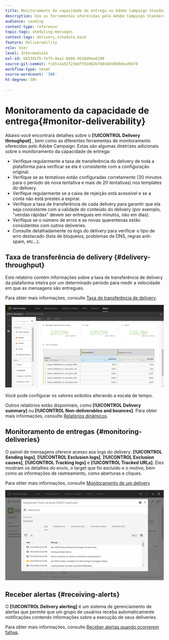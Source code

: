 ```yaml
---
title: Monitoramento da capacidade de entrega no Adobe Campaign Standard
description: Use as ferramentas oferecidas pelo Adobe Campaign Standard para monitorar a capacidade de entrega da sua plataforma.
audience: sending
content-type: reference
topic-tags: sheduling-messages
context-tags: delivery,schedule,back
feature: Deliverability
role: User
level: Intermediate
exl-id: 683341fb-fef5-4aa1-8606-9526d9ae6290
source-git-commit: fcb5c4a92f23bdffd1082b7b044b5859dead9d70
workflow-type: tm+mt
source-wordcount: '306'
ht-degree: 58%

---
```


# Monitoramento da capacidade de entrega{#monitor-deliverability}

Abaixo você encontrará detalhes sobre o **[!UICONTROL Delivery throughput]** , bem como as diferentes ferramentas de monitoramento oferecidas pelo Adobe Campaign. Estas são algumas diretrizes adicionais sobre o monitoramento da capacidade de entrega:
* Verifique regularmente a taxa de transferência do delivery de toda a plataforma para verificar se ela é consistente com a configuração original.
* Verifique se as tentativas estão configuradas corretamente (30 minutos para o período de nova tentativa e mais de 20 tentativas) nos templates do delivery.
* Verifique regularmente se a caixa de rejeição está acessível e se a conta não está prestes a expirar.
* Verifique a taxa de transferência de cada delivery para garantir que ela seja consistente com a validade do conteúdo do delivery (por exemplo, &quot;vendas rápidas&quot; devem ser entregues em minutos, não em dias).
* Verifique se o número de erros e as novas quarentenas estão consistentes com outros deliveries.
* Consulte detalhadamente os logs do delivery para verificar o tipo de erro destacado (lista de bloqueios, problemas de DNS, regras anti-spam, etc…).

## Taxa de transferência de delivery {#delivery-throughput}

Este relatório contém informações sobre a taxa de transferência de delivery da plataforma inteira por um determinado período para medir a velocidade em que as mensagens são entregues.

Para obter mais informações, consulte [Taxa de transferência de delivery](../../reporting/using/delivery-throughput.md).

![](assets/delivery_reports_1.png)

Você pode configurar os valores exibidos alterando a escala de tempo.

Outros relatórios estão disponíveis, como **[!UICONTROL Delivery summary]** ou **[!UICONTROL Non-deliverables and bounces]**. Para obter mais informações, consulte [Relatórios dinâmicos](../../reporting/using/about-dynamic-reports.md).

## Monitoramento de entregas {#monitoring-deliveries}

O painel de mensagens oferece acesso aos logs do delivery: **[!UICONTROL Sending logs]**, **[!UICONTROL Exclusion logs]**, **[!UICONTROL Exclusion causes]**, **[!UICONTROL Tracking logs]** e **[!UICONTROL Tracked URLs]**. Eles mostram os detalhes do envio, o target que foi excluído e o motivo, bem como as informações de rastreamento, como aberturas e cliques.

Para obter mais informações, consulte [Monitoramento de um delivery](../../sending/using/monitoring-a-delivery.md)

![](assets/sending_delivery1.png)

## Receber alertas {#receiving-alerts}

O **[!UICONTROL Delivery alerting]** é um sistema de gerenciamento de alertas que permite que um grupo de usuários receba automaticamente notificações contendo informações sobre a execução de seus deliveries.

Para obter mais informações, consulte [Receber alertas quando ocorrerem falhas](../../sending/using/receiving-alerts-when-failures-happen.md).

<!--## External tools (#external-tools)

### Signal Spam {#signal-spam}

Signal Spam is a French service which offers anonymized feedback loop reporting for French ISPs (Orange, SFR).

This service allows you to follow the reputation of the French ISPs and track customers' activity evolution.

Signal Spam also provides direct complaints that end users log through a dedicated interface. Those complaints are then quarantined from the email address database.

### 250ok {#solution-250ok}

250ok is a monitoring solution which provides IP and domain denylists, as well as reputation indicators.

The information provided is real-time, which allows for a pro-active assistance. 250ok a complementary solution to the Adobe deliverability internal tools.-->
